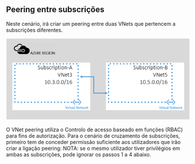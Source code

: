 ## Peering entre subscrições

Neste cenário, irá criar um peering entre duas VNets que pertencem a subscrições diferentes.

![cenário de cruzamento de subscrições](./media/virtual-networks-create-vnetpeering-scenario-crosssub-include/figure01.PNG)

O VNet peering utiliza o Controlo de acesso baseado em funções (RBAC) para fins de autorização. Para o cenário de cruzamento de subscrições, primeiro tem de conceder permissão suficiente aos utilizadores que irão criar a ligação peering: NOTA: se o mesmo utilizador tiver privilégios em ambas as subscrições, pode ignorar os passos 1 a 4 abaixo. 


<!--HONumber=Aug16_HO1-->


